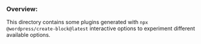 ### Overview:
This directory contains some plugins generated with `npx @wordpress/create-block@latest` interactive options to experiment different available options.